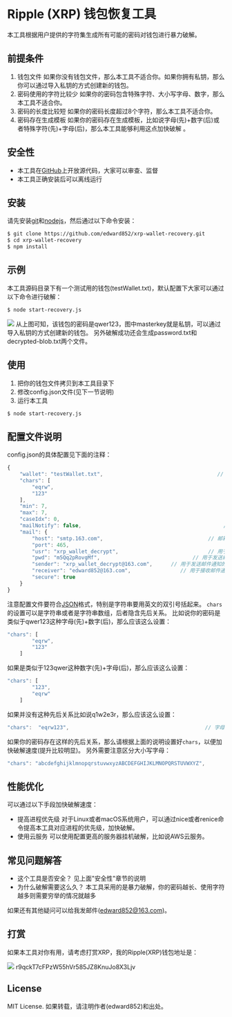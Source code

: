 # Ripple (XRP) 钱包恢复工具
本工具根据用户提供的字符集生成所有可能的密码对钱包进行暴力破解。

## 前提条件
1. 钱包文件
	如果你没有钱包文件，那么本工具不适合你。如果你拥有私钥，那么你可以通过导入私钥的方式创建新的钱包。
2. 密码使用的字符比较少
	如果你的密码包含特殊字符、大小写字母、数字，那么本工具不适合你。
3. 密码的长度比较短
	如果你的密码长度超过8个字符，那么本工具不适合你。
4. 密码存在生成模板
	如果你的密码存在生成模板，比如说字母(先)+数字(后)或者特殊字符(先)+字母(后)，那么本工具能够利用这点加快破解 。

## 安全性
- 本工具在[GitHub](https://github.com/edward852/xrp-wallet-recovery "GitHub")上开放源代码，大家可以审查、监督
- 本工具正确安装后可以离线运行

## 安装
请先安装[git](https://git-scm.com/downloads "git")和[nodejs](https://nodejs.org/en/download/ "nodejs")，然后通过以下命令安装：

```bash
$ git clone https://github.com/edward852/xrp-wallet-recovery.git
$ cd xrp-wallet-recovery
$ npm install
```

## 示例
本工具源码目录下有一个测试用的钱包(testWallet.txt)，默认配置下大家可以通过以下命令进行破解：

```bash
$ node start-recovery.js
```

![](https://raw.githubusercontent.com/edward852/xrp-wallet-recovery/master/decrypted_blob.jpg)
从上图可知，该钱包的密码是qwer123，图中masterkey就是私钥，可以通过导入私钥的方式创建新的钱包。
另外破解成功还会生成password.txt和decrypted-blob.txt两个文件。

## 使用
1. 把你的钱包文件拷贝到本工具目录下
2. 修改config.json文件(见下一节说明)
3. 运行本工具

```bash
$ node start-recovery.js
```

## 配置文件说明
config.json的具体配置见下面的注释：

```javascript
{
    "wallet": "testWallet.txt",                                     // 钱包文件名
    "chars": [                                                              // 密码使用到的字符
        "eqrw",
        "123"
    ],
    "min": 7,                                                              // 密码最小长度
    "max": 7,                                                             // 密码最大长度
    "caseIdx": 0,                                                        // 索引，保存破解进度，初始值为0
    "mailNotify": false,                                              // 破解成功后是否邮件通知(默认关闭)。开启的话需要填写下面的mail字段信息。
    "mail": {
        "host": "smtp.163.com",                                  // 邮箱SMTP服务器地址
        "port": 465,                                                      // 邮箱SMTP服务端口
        "usr": "xrp_wallet_decrypt",                             // 用于发送邮件通知帐号的用户名
        "pwd": "m5Qq2pRovgMf",                              // 用于发送邮件通知帐号的密码或者授权码(比如说163邮箱)
        "sender": "xrp_wallet_decrypt@163.com",      // 用于发送邮件通知的邮箱地址
        "receiver": "edward852@163.com",                // 用于接收邮件通知的邮箱地址
        "secure": true                                                   // 是否使用https(推荐)
    }
}
```

注意配置文件要符合[JSON](http://json.org/ "JSON")格式，特别是字符串要用英文的双引号括起来。
`chars`的设置可以是字符串或者是字符串数组，后者隐含先后关系。
比如说你的密码是类似于qwer123这种字母(先)+数字(后)，那么应该这么设置：

```javascript
"chars": [                                                              // 密码使用到的字符
        "eqrw",                                                        // 字母在前
        "123"                                                           // 数字在后
    ]
```

如果是类似于123qwer这种数字(先)+字母(后)，那么应该这么设置：

```javascript
"chars": [                                                              // 密码使用到的字符
        "123",                                                          // 数字在前
        "eqrw"                                                         // 字母在后
    ]
```

如果并没有这种先后关系比如说q1w2e3r，那么应该这么设置：

```javascript
"chars":  "eqrw123",                                            // 字母和数字混合
```

如果你的密码存在这样的先后关系，那么请根据上面的说明设置好`chars`，以便加快破解速度(提升比较明显)。
另外需要注意区分大小写字母：

```javascript
"chars": "abcdefghijklmnopqrstuvwxyzABCDEFGHIJKLMNOPQRSTUVWXYZ",
```

## 性能优化
可以通过以下手段加快破解速度：
- 提高进程优先级
	对于Linux或者macOS系统用户，可以通过nice或者renice命令提高本工具对应进程的优先级，加快破解。
- 使用云服务
	可以使用配置更高的服务器挂机破解，比如说AWS云服务。

## 常见问题解答
- 这个工具是否安全？
	见上面"安全性"章节的说明
- 为什么破解需要这么久？
	本工具采用的是暴力破解，你的密码越长、使用字符越多则需要穷举的情况就越多

如果还有其他疑问可以给我发邮件(edward852@163.com)。

## 打赏
如果本工具对你有用，请考虑打赏XRP，我的Ripple(XRP)钱包地址是：

![](https://github.com/edward852/xrp-wallet-recovery/raw/master/donation.png)
r9qckT7cFPzW55hVr585JZ8KnuJo8X3Ljv

## License
MIT License.
如果转载，请注明作者(edward852)和出处。